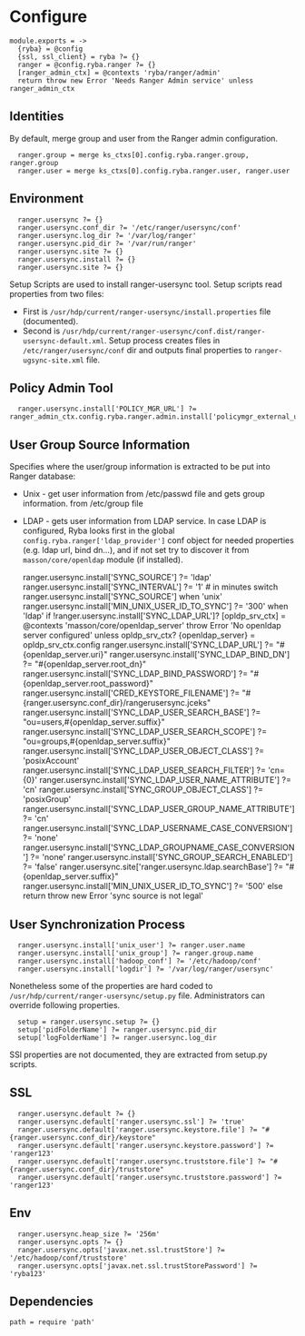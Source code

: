 
# Configure

    module.exports = ->
      {ryba} = @config
      {ssl, ssl_client} = ryba ?= {}
      ranger = @config.ryba.ranger ?= {}
      [ranger_admin_ctx] = @contexts 'ryba/ranger/admin'
      return throw new Error 'Needs Ranger Admin service' unless ranger_admin_ctx

## Identities

By default, merge group and user from the Ranger admin configuration.

      ranger.group = merge ks_ctxs[0].config.ryba.ranger.group, ranger.group
      ranger.user = merge ks_ctxs[0].config.ryba.ranger.user, ranger.user

## Environment

      ranger.usersync ?= {}
      ranger.usersync.conf_dir ?= '/etc/ranger/usersync/conf'
      ranger.usersync.log_dir ?= '/var/log/ranger'
      ranger.usersync.pid_dir ?= '/var/run/ranger'
      ranger.usersync.site ?= {}
      ranger.usersync.install ?= {}
      ranger.usersync.site ?= {}

Setup Scripts are used to install ranger-usersync tool. Setup scripts read properties 
from two files:
* First is `/usr/hdp/current/ranger-usersync/install.properties` file (documented).
* Second is `/usr/hdp/current/ranger-usersync/conf.dist/ranger-usersync-default.xml`.
Setup process creates files in `/etc/ranger/usersync/conf` dir and outputs final
 properties to `ranger-ugsync-site.xml` file.

## Policy Admin Tool

      ranger.usersync.install['POLICY_MGR_URL'] ?= ranger_admin_ctx.config.ryba.ranger.admin.install['policymgr_external_url']


## User Group Source Information
Specifies where the user/group information is extracted to be put into Ranger 
database:
 * Unix - get user information from /etc/passwd file and gets group information.
 from /etc/group file
 * LDAP - gets user information from LDAP service.
 In case LDAP is configured, Ryba looks first in the global `config.ryba.ranger['ldap_provider']` conf object 
 for needed properties (e.g. ldap url, bind dn...), and if not set try to discover
 it from `masson/core/openldap` module (if installed).

      ranger.usersync.install['SYNC_SOURCE'] ?= 'ldap'
      ranger.usersync.install['SYNC_INTERVAL'] ?= '1' # in minutes
      switch ranger.usersync.install['SYNC_SOURCE']
        when 'unix'
          ranger.usersync.install['MIN_UNIX_USER_ID_TO_SYNC'] ?= '300'
        when 'ldap'
          if  !ranger.usersync.install['SYNC_LDAP_URL']?
            [opldp_srv_ctx] = @contexts 'masson/core/openldap_server'
            throw Error 'No openldap server configured' unless opldp_srv_ctx?
            {openldap_server} = opldp_srv_ctx.config
            ranger.usersync.install['SYNC_LDAP_URL'] ?= "#{openldap_server.uri}"
            ranger.usersync.install['SYNC_LDAP_BIND_DN'] ?= "#{openldap_server.root_dn}"
            ranger.usersync.install['SYNC_LDAP_BIND_PASSWORD'] ?= "#{openldap_server.root_password}"
            ranger.usersync.install['CRED_KEYSTORE_FILENAME'] ?= "#{ranger.usersync.conf_dir}/rangerusersync.jceks"
            ranger.usersync.install['SYNC_LDAP_USER_SEARCH_BASE'] ?= "ou=users,#{openldap_server.suffix}"
            ranger.usersync.install['SYNC_LDAP_USER_SEARCH_SCOPE'] ?= "ou=groups,#{openldap_server.suffix}"
            ranger.usersync.install['SYNC_LDAP_USER_OBJECT_CLASS'] ?= 'posixAccount'
            ranger.usersync.install['SYNC_LDAP_USER_SEARCH_FILTER'] ?= 'cn={0}'
            ranger.usersync.install['SYNC_LDAP_USER_NAME_ATTRIBUTE'] ?= 'cn'
            ranger.usersync.install['SYNC_GROUP_OBJECT_CLASS'] ?= 'posixGroup'
            ranger.usersync.install['SYNC_LDAP_USER_GROUP_NAME_ATTRIBUTE'] ?= 'cn'
            ranger.usersync.install['SYNC_LDAP_USERNAME_CASE_CONVERSION'] ?= 'none'
            ranger.usersync.install['SYNC_LDAP_GROUPNAME_CASE_CONVERSION'] ?= 'none'
            ranger.usersync.install['SYNC_GROUP_SEARCH_ENABLED'] ?= 'false'
            ranger.usersync.site['ranger.usersync.ldap.searchBase'] ?= "#{openldap_server.suffix}"
          ranger.usersync.install['MIN_UNIX_USER_ID_TO_SYNC'] ?= '500'
        else return throw new Error 'sync source is not legal'

## User Synchronization Process

      ranger.usersync.install['unix_user'] ?= ranger.user.name
      ranger.usersync.install['unix_group'] ?= ranger.group.name
      ranger.usersync.install['hadoop_conf'] ?= '/etc/hadoop/conf'
      ranger.usersync.install['logdir'] ?= '/var/log/ranger/usersync'

Nonetheless some of the properties are hard coded to `/usr/hdp/current/ranger-usersync/setup.py`
file. Administrators can override following properties.

      setup = ranger.usersync.setup ?= {}
      setup['pidFolderName'] ?= ranger.usersync.pid_dir
      setup['logFolderName'] ?= ranger.usersync.log_dir


SSl properties are not documented, they are extracted from setup.py scripts.

## SSL

      ranger.usersync.default ?= {}
      ranger.usersync.default['ranger.usersync.ssl'] ?= 'true'
      ranger.usersync.default['ranger.usersync.keystore.file'] ?= "#{ranger.usersync.conf_dir}/keystore"
      ranger.usersync.default['ranger.usersync.keystore.password'] ?= 'ranger123'
      ranger.usersync.default['ranger.usersync.truststore.file'] ?= "#{ranger.usersync.conf_dir}/truststore"
      ranger.usersync.default['ranger.usersync.truststore.password'] ?= 'ranger123'


## Env

      ranger.usersync.heap_size ?= '256m'
      ranger.usersync.opts ?= {}
      ranger.usersync.opts['javax.net.ssl.trustStore'] ?= '/etc/hadoop/conf/truststore'
      ranger.usersync.opts['javax.net.ssl.trustStorePassword'] ?= 'ryba123'

## Dependencies 

    path = require 'path'

[ambari-conf-example]:(https://docs.hortonworks.com/HDPDocuments/HDP2/HDP-2.3.0/bk_Ranger_Install_Guide/content/ranger-usersync_settings.html)
[ranger-usersync]:(http://docs.hortonworks.com/HDPDocuments/HDP2/HDP-2.4.0/bk_installing_manually_book/content/install_and_start_user_sync_ranger.html)

